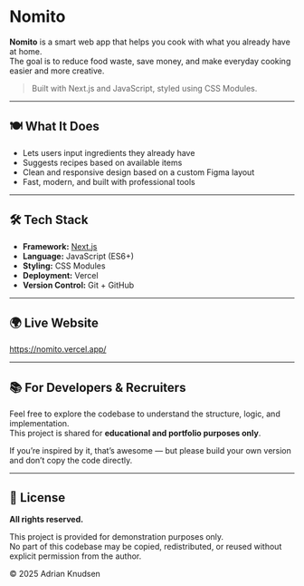 # Nomito

**Nomito** is a smart web app that helps you cook with what you already have at home.  
The goal is to reduce food waste, save money, and make everyday cooking easier and more creative.

> Built with Next.js and JavaScript, styled using CSS Modules.

---

## 🍽️ What It Does

- Lets users input ingredients they already have
- Suggests recipes based on available items
- Clean and responsive design based on a custom Figma layout
- Fast, modern, and built with professional tools

---

## 🛠️ Tech Stack

- **Framework:** [Next.js](https://nextjs.org/)
- **Language:** JavaScript (ES6+)
- **Styling:** CSS Modules
- **Deployment:** Vercel
- **Version Control:** Git + GitHub

---

## 🌍 Live Website

https://nomito.vercel.app/

---

## 📚 For Developers & Recruiters

Feel free to explore the codebase to understand the structure, logic, and implementation.  
This project is shared for **educational and portfolio purposes only**.

If you’re inspired by it, that’s awesome — but please build your own version and don’t copy the code directly.

---

## 📄 License

**All rights reserved.**

This project is provided for demonstration purposes only.  
No part of this codebase may be copied, redistributed, or reused without explicit permission from the author.

© 2025 Adrian Knudsen
